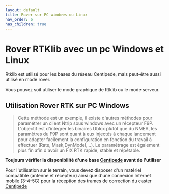```yaml
---
layout: default
title: Rover sur PC windows ou Linux
nav_order: 6
has_children: true
---
```


# Rover RTKlib avec un pc Windows et Linux

Rtklib est utilisé pour les bases du réseau Centipede, mais peut-être aussi utilisé en mode rover.

Vous pouvez soit utiliser le mode graphique de Rtklib ou le mode serveur.

## Utilisation Rover RTK sur PC Windows 

> Cette méthode est un exemple, il existe d'autres méthodes pour paramétrer un client Ntrip sous windows avec un récepteur F9P.
> L'objectif est d'intégrer les binaires Ublox plutôt que du NMEA, les paramètres du F9P sont quant à eux injectés à chaque lancement pour adapter facilement la configuration en fonction du travail à effectuer (Rate, Mask,DynModel,...). Le paramétrage est également plus fin afin d'avoir un FIX RTK rapide, stable et répétable.

**Toujours vérifier la disponibilité d'une base [Centipede](https://centipede.fr) avant de l'utiliser**

Pour l'utilisation sur le terrain, vous devez disposer d'un matériel compatible (antenne et récepteur) ainsi que d'une connexion Internet mobile (3-4-5G) pour la réception des trames de correction du caster [Centipede](https://centipede.fr)


